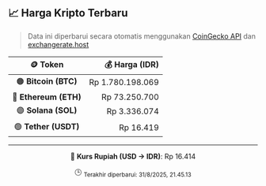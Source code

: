 

<!-- HARGA_KRIPTO -->
## 📈 Harga Kripto Terbaru

> Data ini diperbarui secara otomatis menggunakan [CoinGecko API](https://www.coingecko.com/) dan [exchangerate.host](https://exchangerate.host/)

<div align="center">

| 🪙 Token | 💰 Harga (IDR) |
|:------:|---------------:|
| 🟠 **Bitcoin (BTC)**   | Rp 1.780.198.069 |
| 🔵 **Ethereum (ETH)**  | Rp 73.250.700 |
| 🟣 **Solana (SOL)**    | Rp 3.336.074 |
| 🟢 **Tether (USDT)**   | Rp 16.419 |

---

💱 **Kurs Rupiah (USD → IDR)**: Rp 16.414

🕒 <sub>Terakhir diperbarui: 31/8/2025, 21.45.13</sub>

</div>
<!-- /HARGA_KRIPTO -->